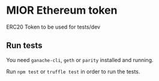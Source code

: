 # MIOR Ethereum token

ERC20 Token to be used for tests/dev

## Run tests

You need `ganache-cli`, `geth` or `parity` installed and running.

Run `npm test` or `truffle test` in order to run the tests.